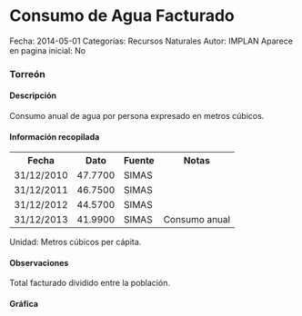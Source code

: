 Consumo de Agua Facturado
=====

Fecha: 2014-05-01
Categorías: Recursos Naturales
Autor: IMPLAN
Aparece en pagina inicial: No

### Torreón

#### Descripción

Consumo anual de agua por persona expresado en metros cúbicos.

#### Información recopilada

<table class="table table-hover table-bordered matriz">
  <tr><th>Fecha</th><th>Dato</th><th>Fuente</th><th>Notas</th></tr>
  <tr><td class="centrado">31/12/2010</td><td class="derecha">47.7700</td><td>SIMAS</td><td></td></tr>
  <tr><td class="centrado">31/12/2011</td><td class="derecha">46.7500</td><td>SIMAS</td><td></td></tr>
  <tr><td class="centrado">31/12/2012</td><td class="derecha">44.5700</td><td>SIMAS</td><td></td></tr>
  <tr><td class="centrado">31/12/2013</td><td class="derecha">41.9900</td><td>SIMAS</td><td>Consumo anual</td></tr>
</table>

Unidad: Metros cúbicos per cápita.

#### Observaciones

Total facturado dividido entre la población.

#### Gráfica

<div id="Morrisiomcimds" class="grafica"></div>
  <!-- JAVASCRIPT DE LA GRAFICA EN Morrisiomcimds -->
  <script>
  new Morris.Line({
    element: 'Morrisiomcimds',
    data: [
      { fecha: '2010-12-31', dato: 47.7700 },
      { fecha: '2011-12-31', dato: 46.7500 },
      { fecha: '2012-12-31', dato: 44.5700 },
      { fecha: '2013-12-31', dato: 41.9900 }
    ],
    xkey: 'fecha',
    ykeys: ['dato'],
    labels: ['Dato'],
    lineColors: ['#FF5B02']
  });
  </script>
